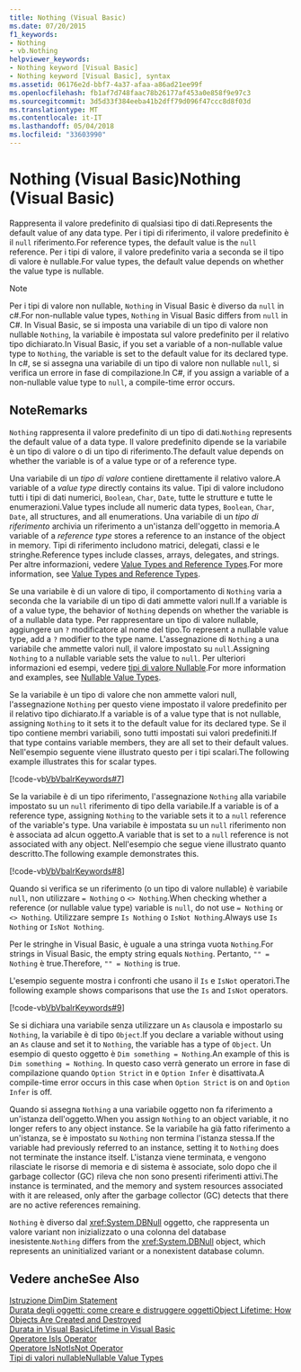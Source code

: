 ```yaml
---
title: Nothing (Visual Basic)
ms.date: 07/20/2015
f1_keywords:
- Nothing
- vb.Nothing
helpviewer_keywords:
- Nothing keyword [Visual Basic]
- Nothing keyword [Visual Basic], syntax
ms.assetid: 06176e2d-bbf7-4a37-afaa-a86ad21ee99f
ms.openlocfilehash: fb1af7d748faac78b26177af453a0e858f9e97c3
ms.sourcegitcommit: 3d5d33f384eeba41b2dff79d096f47ccc8d8f03d
ms.translationtype: MT
ms.contentlocale: it-IT
ms.lasthandoff: 05/04/2018
ms.locfileid: "33603990"
---
```

# <a name="nothing-visual-basic"></a><span data-ttu-id="fcd91-102">Nothing (Visual Basic)</span><span class="sxs-lookup"><span data-stu-id="fcd91-102">Nothing (Visual Basic)</span></span>
<span data-ttu-id="fcd91-103">Rappresenta il valore predefinito di qualsiasi tipo di dati.</span><span class="sxs-lookup"><span data-stu-id="fcd91-103">Represents the default value of any data type.</span></span> <span data-ttu-id="fcd91-104">Per i tipi di riferimento, il valore predefinito è il `null` riferimento.</span><span class="sxs-lookup"><span data-stu-id="fcd91-104">For reference types, the default value is the `null` reference.</span></span> <span data-ttu-id="fcd91-105">Per i tipi di valore, il valore predefinito varia a seconda se il tipo di valore è nullable.</span><span class="sxs-lookup"><span data-stu-id="fcd91-105">For value types, the default value depends on whether the value type is nullable.</span></span>  
  
> [!NOTE]
>  <span data-ttu-id="fcd91-106">Per i tipi di valore non nullable, `Nothing` in Visual Basic è diverso da `null` in c#.</span><span class="sxs-lookup"><span data-stu-id="fcd91-106">For non-nullable value types, `Nothing` in Visual Basic differs from `null` in C#.</span></span> <span data-ttu-id="fcd91-107">In Visual Basic, se si imposta una variabile di un tipo di valore non nullable `Nothing`, la variabile è impostata sul valore predefinito per il relativo tipo dichiarato.</span><span class="sxs-lookup"><span data-stu-id="fcd91-107">In Visual Basic, if you set a variable of a non-nullable value type to `Nothing`, the variable is set to the default value for its declared type.</span></span> <span data-ttu-id="fcd91-108">In c#, se si assegna una variabile di un tipo di valore non nullable `null`, si verifica un errore in fase di compilazione.</span><span class="sxs-lookup"><span data-stu-id="fcd91-108">In C#, if you assign a variable of a non-nullable value type to `null`, a compile-time error occurs.</span></span>  
  
## <a name="remarks"></a><span data-ttu-id="fcd91-109">Note</span><span class="sxs-lookup"><span data-stu-id="fcd91-109">Remarks</span></span>  
 <span data-ttu-id="fcd91-110">`Nothing` rappresenta il valore predefinito di un tipo di dati.</span><span class="sxs-lookup"><span data-stu-id="fcd91-110">`Nothing` represents the default value of a data type.</span></span> <span data-ttu-id="fcd91-111">Il valore predefinito dipende se la variabile è un tipo di valore o di un tipo di riferimento.</span><span class="sxs-lookup"><span data-stu-id="fcd91-111">The default value depends on whether the variable is of a value type or of a reference type.</span></span>  
  
 <span data-ttu-id="fcd91-112">Una variabile di un *tipo di valore* contiene direttamente il relativo valore.</span><span class="sxs-lookup"><span data-stu-id="fcd91-112">A variable of a *value type* directly contains its value.</span></span> <span data-ttu-id="fcd91-113">Tipi di valore includono tutti i tipi di dati numerici, `Boolean`, `Char`, `Date`, tutte le strutture e tutte le enumerazioni.</span><span class="sxs-lookup"><span data-stu-id="fcd91-113">Value types include all numeric data types, `Boolean`, `Char`, `Date`, all structures, and all enumerations.</span></span> <span data-ttu-id="fcd91-114">Una variabile di un *tipo di riferimento* archivia un riferimento a un'istanza dell'oggetto in memoria.</span><span class="sxs-lookup"><span data-stu-id="fcd91-114">A variable of a *reference type* stores a reference to an instance of the object in memory.</span></span> <span data-ttu-id="fcd91-115">Tipi di riferimento includono matrici, delegati, classi e le stringhe.</span><span class="sxs-lookup"><span data-stu-id="fcd91-115">Reference types include classes, arrays, delegates, and strings.</span></span> <span data-ttu-id="fcd91-116">Per altre informazioni, vedere [Value Types and Reference Types](../../visual-basic/programming-guide/language-features/data-types/value-types-and-reference-types.md).</span><span class="sxs-lookup"><span data-stu-id="fcd91-116">For more information, see [Value Types and Reference Types](../../visual-basic/programming-guide/language-features/data-types/value-types-and-reference-types.md).</span></span>  
  
 <span data-ttu-id="fcd91-117">Se una variabile è di un valore di tipo, il comportamento di `Nothing` varia a seconda che la variabile di un tipo di dati ammette valori null.</span><span class="sxs-lookup"><span data-stu-id="fcd91-117">If a variable is of a value type, the behavior of `Nothing` depends on whether the variable is of a nullable data type.</span></span> <span data-ttu-id="fcd91-118">Per rappresentare un tipo di valore nullable, aggiungere un `?` modificatore al nome del tipo.</span><span class="sxs-lookup"><span data-stu-id="fcd91-118">To represent a nullable value type, add a `?` modifier to the type name.</span></span> <span data-ttu-id="fcd91-119">L'assegnazione di `Nothing` a una variabile che ammette valori null, il valore impostato su `null`.</span><span class="sxs-lookup"><span data-stu-id="fcd91-119">Assigning `Nothing` to a nullable variable sets the value to `null`.</span></span> <span data-ttu-id="fcd91-120">Per ulteriori informazioni ed esempi, vedere [tipi di valore Nullable](../../visual-basic/programming-guide/language-features/data-types/nullable-value-types.md).</span><span class="sxs-lookup"><span data-stu-id="fcd91-120">For more information and examples, see [Nullable Value Types](../../visual-basic/programming-guide/language-features/data-types/nullable-value-types.md).</span></span>  
  
 <span data-ttu-id="fcd91-121">Se la variabile è un tipo di valore che non ammette valori null, l'assegnazione `Nothing` per questo viene impostato il valore predefinito per il relativo tipo dichiarato.</span><span class="sxs-lookup"><span data-stu-id="fcd91-121">If a variable is of a value type that is not nullable, assigning `Nothing` to it sets it to the default value for its declared type.</span></span> <span data-ttu-id="fcd91-122">Se il tipo contiene membri variabili, sono tutti impostati sui valori predefiniti.</span><span class="sxs-lookup"><span data-stu-id="fcd91-122">If that type contains variable members, they are all set to their default values.</span></span> <span data-ttu-id="fcd91-123">Nell'esempio seguente viene illustrato questo per i tipi scalari.</span><span class="sxs-lookup"><span data-stu-id="fcd91-123">The following example illustrates this for scalar types.</span></span>  
  
 [!code-vb[VbVbalrKeywords#7](../../visual-basic/language-reference/codesnippet/VisualBasic/nothing_1.vb)]  
  
 <span data-ttu-id="fcd91-124">Se la variabile è di un tipo riferimento, l'assegnazione `Nothing` alla variabile impostato su un `null` riferimento di tipo della variabile.</span><span class="sxs-lookup"><span data-stu-id="fcd91-124">If a variable is of a reference type, assigning `Nothing` to the variable sets it to a `null` reference of the variable's type.</span></span> <span data-ttu-id="fcd91-125">Una variabile è impostata su un `null` riferimento non è associata ad alcun oggetto.</span><span class="sxs-lookup"><span data-stu-id="fcd91-125">A variable that is set to a `null` reference is not associated with any object.</span></span> <span data-ttu-id="fcd91-126">Nell'esempio che segue viene illustrato quanto descritto.</span><span class="sxs-lookup"><span data-stu-id="fcd91-126">The following example demonstrates this.</span></span>  
  
 [!code-vb[VbVbalrKeywords#8](../../visual-basic/language-reference/codesnippet/VisualBasic/nothing_2.vb)]  
  
 <span data-ttu-id="fcd91-127">Quando si verifica se un riferimento (o un tipo di valore nullable) è variabile `null`, non utilizzare `= Nothing` o `<> Nothing`.</span><span class="sxs-lookup"><span data-stu-id="fcd91-127">When checking whether a reference (or nullable value type) variable is `null`, do not use `= Nothing` or `<> Nothing`.</span></span> <span data-ttu-id="fcd91-128">Utilizzare sempre `Is Nothing` o `IsNot Nothing`.</span><span class="sxs-lookup"><span data-stu-id="fcd91-128">Always use `Is Nothing` or `IsNot Nothing`.</span></span>  
  
 <span data-ttu-id="fcd91-129">Per le stringhe in Visual Basic, è uguale a una stringa vuota `Nothing`.</span><span class="sxs-lookup"><span data-stu-id="fcd91-129">For strings in Visual Basic, the empty string equals `Nothing`.</span></span> <span data-ttu-id="fcd91-130">Pertanto, `"" = Nothing` è true.</span><span class="sxs-lookup"><span data-stu-id="fcd91-130">Therefore, `"" = Nothing` is true.</span></span>  
  
 <span data-ttu-id="fcd91-131">L'esempio seguente mostra i confronti che usano il `Is` e `IsNot` operatori.</span><span class="sxs-lookup"><span data-stu-id="fcd91-131">The following example shows comparisons that use the `Is` and `IsNot` operators.</span></span>  
  
 [!code-vb[VbVbalrKeywords#9](../../visual-basic/language-reference/codesnippet/VisualBasic/nothing_3.vb)]  
  
 <span data-ttu-id="fcd91-132">Se si dichiara una variabile senza utilizzare un `As` clausola e impostarlo su `Nothing`, la variabile è di tipo `Object`.</span><span class="sxs-lookup"><span data-stu-id="fcd91-132">If you declare a variable without using an `As` clause and set it to `Nothing`, the variable has a type of `Object`.</span></span> <span data-ttu-id="fcd91-133">Un esempio di questo oggetto è `Dim something = Nothing`.</span><span class="sxs-lookup"><span data-stu-id="fcd91-133">An example of this is `Dim something = Nothing`.</span></span> <span data-ttu-id="fcd91-134">In questo caso verrà generato un errore in fase di compilazione quando `Option Strict` in e `Option Infer` è disattivata.</span><span class="sxs-lookup"><span data-stu-id="fcd91-134">A compile-time error occurs in this case when `Option Strict` is on and `Option Infer` is off.</span></span>  
  
 <span data-ttu-id="fcd91-135">Quando si assegna `Nothing` a una variabile oggetto non fa riferimento a un'istanza dell'oggetto.</span><span class="sxs-lookup"><span data-stu-id="fcd91-135">When you assign `Nothing` to an object variable, it no longer refers to any object instance.</span></span> <span data-ttu-id="fcd91-136">Se la variabile ha già fatto riferimento a un'istanza, se è impostato su `Nothing` non termina l'istanza stessa.</span><span class="sxs-lookup"><span data-stu-id="fcd91-136">If the variable had previously referred to an instance, setting it to `Nothing` does not terminate the instance itself.</span></span> <span data-ttu-id="fcd91-137">L'istanza viene terminata, e vengono rilasciate le risorse di memoria e di sistema è associate, solo dopo che il garbage collector (GC) rileva che non sono presenti riferimenti attivi.</span><span class="sxs-lookup"><span data-stu-id="fcd91-137">The instance is terminated, and the memory and system resources associated with it are released, only after the garbage collector (GC) detects that there are no active references remaining.</span></span>  
  
 <span data-ttu-id="fcd91-138">`Nothing` è diverso dal <xref:System.DBNull> oggetto, che rappresenta un valore variant non inizializzato o una colonna del database inesistente.</span><span class="sxs-lookup"><span data-stu-id="fcd91-138">`Nothing` differs from the <xref:System.DBNull> object, which represents an uninitialized variant or a nonexistent database column.</span></span>  
  
## <a name="see-also"></a><span data-ttu-id="fcd91-139">Vedere anche</span><span class="sxs-lookup"><span data-stu-id="fcd91-139">See Also</span></span>  
 [<span data-ttu-id="fcd91-140">Istruzione Dim</span><span class="sxs-lookup"><span data-stu-id="fcd91-140">Dim Statement</span></span>](../../visual-basic/language-reference/statements/dim-statement.md)  
 [<span data-ttu-id="fcd91-141">Durata degli oggetti: come creare e distruggere oggetti</span><span class="sxs-lookup"><span data-stu-id="fcd91-141">Object Lifetime: How Objects Are Created and Destroyed</span></span>](../../visual-basic/programming-guide/language-features/objects-and-classes/object-lifetime-how-objects-are-created-and-destroyed.md)  
 [<span data-ttu-id="fcd91-142">Durata in Visual Basic</span><span class="sxs-lookup"><span data-stu-id="fcd91-142">Lifetime in Visual Basic</span></span>](../../visual-basic/programming-guide/language-features/declared-elements/lifetime.md)  
 [<span data-ttu-id="fcd91-143">Operatore Is</span><span class="sxs-lookup"><span data-stu-id="fcd91-143">Is Operator</span></span>](../../visual-basic/language-reference/operators/is-operator.md)  
 [<span data-ttu-id="fcd91-144">Operatore IsNot</span><span class="sxs-lookup"><span data-stu-id="fcd91-144">IsNot Operator</span></span>](../../visual-basic/language-reference/operators/isnot-operator.md)  
 [<span data-ttu-id="fcd91-145">Tipi di valori nullable</span><span class="sxs-lookup"><span data-stu-id="fcd91-145">Nullable Value Types</span></span>](../../visual-basic/programming-guide/language-features/data-types/nullable-value-types.md)
